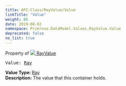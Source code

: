 ```yaml
---
title: API:Class/RayValue/Value
linkTitle: "Value"
weight: 86
date: 2019-08-02
namespace: Primrose.DataModel.Values.RayValue.Value
deprecated: false
no_list: true
---
```

Property of <a href="/docs/api-reference/Class/RayValue"><img src="/icons/silk/value.png"/>&nbsp;RayValue</a>
<pre class="method-declaration">
Value: <a class="type" href="/docs/api-reference/DataType/Ray">Ray</a></pre>
<b>Value Type: </b>
<a class="type" href="/docs/api-reference/DataType/Ray">Ray</a>
<br/>
<b>Description: </b>
The value that this container holds.

